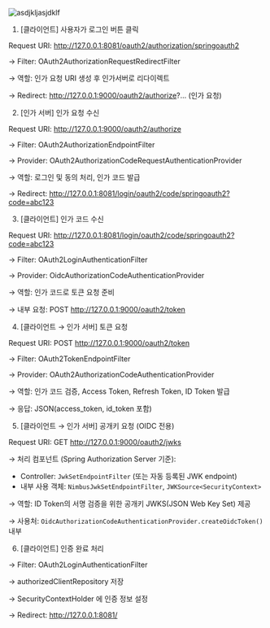 


![asdjkljasjdklf](https://github.com/user-attachments/assets/954a9275-765d-4ee7-a6b2-eae969b09832)



1. [클라이언트] 사용자가 로그인 버튼 클릭

Request URI: http://127.0.0.1:8081/oauth2/authorization/springoauth2

→ Filter: OAuth2AuthorizationRequestRedirectFilter

→ 역할: 인가 요청 URI 생성 후 인가서버로 리다이렉트

→ Redirect: http://127.0.0.1:9000/oauth2/authorize?... (인가 요청)



2. [인가 서버] 인가 요청 수신


Request URI: http://127.0.0.1:9000/oauth2/authorize

→ Filter: OAuth2AuthorizationEndpointFilter

→ Provider: OAuth2AuthorizationCodeRequestAuthenticationProvider

→ 역할: 로그인 및 동의 처리, 인가 코드 발급

→ Redirect: http://127.0.0.1:8081/login/oauth2/code/springoauth2?code=abc123



3. [클라이언트] 인가 코드 수신
   
Request URI: http://127.0.0.1:8081/login/oauth2/code/springoauth2?code=abc123

→ Filter: OAuth2LoginAuthenticationFilter

→ Provider: OidcAuthorizationCodeAuthenticationProvider

→ 역할: 인가 코드로 토큰 요청 준비

→ 내부 요청: POST http://127.0.0.1:9000/oauth2/token



4. [클라이언트 → 인가 서버] 토큰 요청
   
Request URI: POST http://127.0.0.1:9000/oauth2/token

→ Filter: OAuth2TokenEndpointFilter

→ Provider: OAuth2AuthorizationCodeAuthenticationProvider

→ 역할: 인가 코드 검증, Access Token, Refresh Token, ID Token 발급

→ 응답: JSON(access_token, id_token 포함)


5. [클라이언트 → 인가 서버] 공개키 요청 (OIDC 전용)
    
Request URI: GET http://127.0.0.1:9000/oauth2/jwks

→ 처리 컴포넌트 (Spring Authorization Server 기준):

   - Controller: `JwkSetEndpointFilter` (또는 자동 등록된 JWK endpoint)
   - 내부 사용 객체: `NimbusJwkSetEndpointFilter`, `JWKSource<SecurityContext>`
     
→ 역할: ID Token의 서명 검증을 위한 공개키 JWKS(JSON Web Key Set) 제공

→ 사용처: `OidcAuthorizationCodeAuthenticationProvider.createOidcToken()` 내부



6. [클라이언트] 인증 완료 처리
    
→ Filter: OAuth2LoginAuthenticationFilter

→ authorizedClientRepository 저장

→ SecurityContextHolder 에 인증 정보 설정

→ Redirect: http://127.0.0.1:8081/

